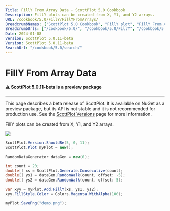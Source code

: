 ```yaml
---
Title: FillY From Array Data - ScottPlot 5.0 Cookbook
Description: FillY plots can be created from X, Y1, and Y2 arrays.
URL: /cookbook/5.0/FillY/FillYFromArrays/
BreadcrumbNames: ["ScottPlot 5.0 Cookbook", "FillY plot", "FillY From Array Data"]
BreadcrumbUrls: ["/cookbook/5.0/", "/cookbook/5.0/FillY", "/cookbook/5.0/FillY/FillYFromArrays"]
Date: 2024-01-08
Version: ScottPlot 5.0.11-beta
Version: ScottPlot 5.0.11-beta
SearchUrl: "/cookbook/5.0/search/"
---
```


# FillY From Array Data



<div class='alert alert-warning' role='alert'><h4 class='alert-heading py-0 my-0'>⚠️ ScottPlot 5.0.11-beta is a preview package</h4><hr /><p class='mb-0'><span class='fw-semibold'>This page describes a beta release of ScottPlot.</span> It is available on NuGet as a preview package, but its API is not stable and it is not recommended for production use. See the <a href='https://scottplot.net/versions/'>ScottPlot Versions</a> page for more information. </p></div>



FillY plots can be created from X, Y1, and Y2 arrays.

[![](/cookbook/5.0/images/FillYFromArrays.png)](/cookbook/5.0/images/FillYFromArrays.png)

```cs
ScottPlot.Version.ShouldBe(5, 0, 11);
ScottPlot.Plot myPlot = new();

RandomDataGenerator dataGen = new(0);

int count = 20;
double[] xs = ScottPlot.Generate.Consecutive(count);
double[] ys1 = dataGen.RandomWalk(count, offset: -5);
double[] ys2 = dataGen.RandomWalk(count, offset: 5);

var xyy = myPlot.Add.FillY(xs, ys1, ys2);
xyy.FillStyle.Color = Colors.Magenta.WithAlpha(100);

myPlot.SavePng("demo.png");

```

